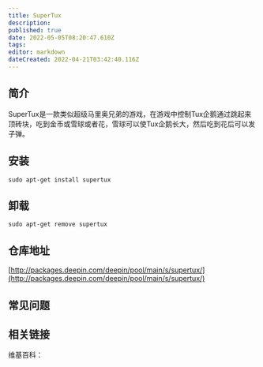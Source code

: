 ```yaml
---
title: SuperTux
description: 
published: true
date: 2022-05-05T08:20:47.610Z
tags: 
editor: markdown
dateCreated: 2022-04-21T03:42:40.116Z
---
```


## 简介

SuperTux是一款类似超级马里奥兄弟的游戏，在游戏中控制Tux企鹅通过跳起来顶砖块，吃到金币或雪球或者花，雪球可以使Tux企鹅长大，然后吃到花后可以发子弹。

## 安装

`sudo apt-get install supertux`

## 卸载

`sudo apt-get remove supertux`

## 仓库地址

[http://packages.deepin.com/deepin/pool/main/s/supertux/](http://packages.deepin.com/deepin/pool/main/s/supertux/)


## 常见问题


## 相关链接

维基百科：